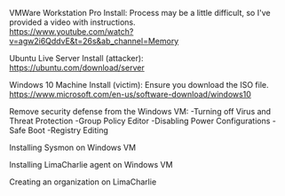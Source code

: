 VMWare Workstation Pro Install: Process may be a little difficult, so I've provided a video with instructions. </br> https://www.youtube.com/watch?v=agw2i6QddvE&t=26s&ab_channel=Memory

Ubuntu Live Server Install (attacker): </br> https://ubuntu.com/download/server

Windows 10 Machine Install (victim): Ensure you download the ISO file. </br> https://www.microsoft.com/en-us/software-download/windows10

Remove security defense from the Windows VM:
-Turning off Virus and Threat Protection
-Group Policy Editor
-Disabling Power Configurations
-Safe Boot
-Registry Editing

Installing Sysmon on Windows VM

Installing LimaCharlie agent on Windows VM

Creating an organization on LimaCharlie

